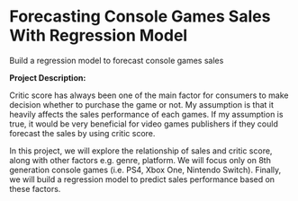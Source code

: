 # Forecasting Console Games Sales With Regression Model

Build a regression model to forecast console games sales

__Project Description:__

Critic score has always been one of the main factor for consumers to make decision whether to purchase the game or not. My assumption is that it heavily affects the sales performance of each games. If my assumption is true, it would be very beneficial for video games publishers if they could forecast the sales by using critic score.

In this project, we will explore the relationship of sales and critic score, along with other factors e.g. genre, platform. We will focus only on 8th generation console games (i.e. PS4, Xbox One, Nintendo Switch). Finally, we will build a regression model to predict sales performance based on these factors.

